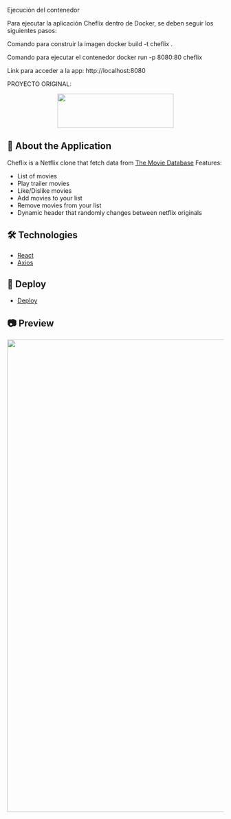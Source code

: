 Ejecución del contenedor

Para ejecutar la aplicación Cheflix dentro de Docker, se deben seguir los siguientes pasos:

Comando para construir la imagen
docker build -t cheflix .

Comando para ejecutar el contenedor
docker run -p 8080:80 cheflix

Link para acceder a la app: http://localhost:8080

PROYECTO ORIGINAL:

<p align="center">
<img src="https://raw.githubusercontent.com/mgmaxi/cheflix/main/src/assets/images/logoCheflix.png" width="270" height="80" >
</p>

## 📄 <b> About the Application </b>

Cheflix is a Netflix clone that fetch data from [The Movie Database](https://www.themoviedb.org)
Features:

- List of movies
- Play trailer movies
- Like/Dislike movies
- Add movies to your list
- Remove movies from your list
- Dynamic header that randomly changes between netflix originals

## 🛠️ <b> Technologies </b>

- [React](https://es.reactjs.org/)
- [Axios](https://axios-http.com)

## 🚀 <b> Deploy</b>

- [Deploy](https://che-flix.web.app)

## 📷 <b> Preview </b>

<p align="center">
<img src="https://github.com/mgmaxi/cheflix/blob/main/public/preview.png" width="951" height="1098" >
</p>
